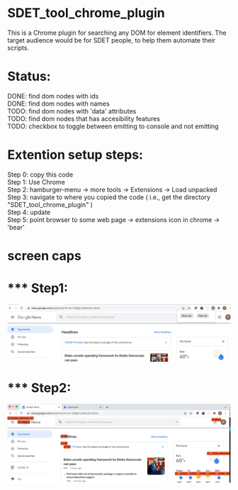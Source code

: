 # SDET_tool_chrome_plugin

This is a Chrome plugin for searching any DOM for element identifiers. The target audience would be for SDET people, to help them automate their scripts.

# Status:  
DONE: find dom nodes with ids    
DONE: find dom nodes with names  
TODO: find dom nodes with 'data' attributes  
TODO: find dom nodes that has accesibility features  
TODO: checkbox to toggle  between emitting to console and not emitting  

# Extention setup steps:   
Step 0: copy this code   
Step 1: Use Chrome  
Step 2: hamburger-menu -> more tools -> Extensions -> Load unpacked     
Step 3: navigate to where you copied the code ( i.e., get the directory "SDET_tool_chrome_plugin" )  
Step 4: update    
Step 5: point browser to some web page -> extensions icon in chrome -> 'bear'  

# screen caps
# *** Step1:  
![Step1 screen cap](sdet_step1.png?raw=true "step1 screen cap")  
  
  
# *** Step2:  
![Step2 screen cap](sdet_step2.png?raw=true "step2 screen cap")


